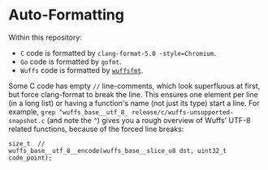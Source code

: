 # Auto-Formatting

Within this repository:
- `C` code is formatted by `clang-format-5.0 -style=Chromium`.
- `Go` code is formatted by `gofmt`.
- `Wuffs` code is formatted by [`wuffsfmt`](/cmd/wuffsfmt).

Some C code has empty `//` line-comments, which look superfluous at first, but
force clang-format to break the line. This ensures one element per line (in a
long list) or having a function's name (not just its type) start a line. For
example, `grep ^wuffs_base__utf_8_ release/c/wuffs-unsupported-snapshot.c` (and
note the `^`) gives you a rough overview of Wuffs' UTF-8 related functions,
because of the forced line breaks:

```
size_t  //
wuffs_base__utf_8__encode(wuffs_base__slice_u8 dst, uint32_t code_point);
```
